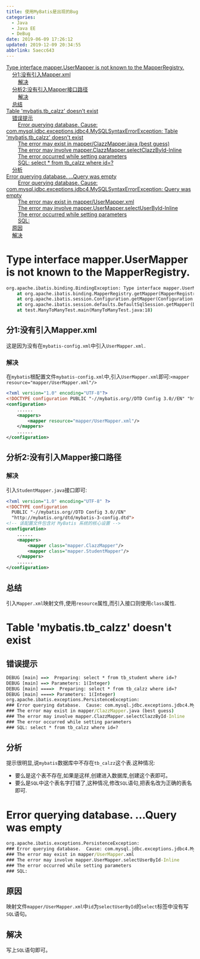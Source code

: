 ```yaml
---
title: 使用MyBatis是出现的Bug
categories: 
  - Java
  - Java EE
  - DeBug
date: 2019-06-09 17:26:12
updated: 2019-12-09 20:34:55
abbrlink: 5aecc643
---
```

<div id='my_toc'><a href="/blog/5aecc643/#Type-interface-mapper-UserMapper-is-not-known-to-the-MapperRegistry">Type interface mapper.UserMapper is not known to the MapperRegistry.</a><br/>&nbsp;&nbsp;&nbsp;&nbsp;<a href="/blog/5aecc643/#分1-没有引入Mapper-xml">分1:没有引入Mapper.xml</a><br/>&nbsp;&nbsp;&nbsp;&nbsp;&nbsp;&nbsp;&nbsp;&nbsp;<a href="/blog/5aecc643/#解决">解决</a><br/>&nbsp;&nbsp;&nbsp;&nbsp;<a href="/blog/5aecc643/#分析2-没有引入Mapper接口路径">分析2:没有引入Mapper接口路径</a><br/>&nbsp;&nbsp;&nbsp;&nbsp;&nbsp;&nbsp;&nbsp;&nbsp;<a href="/blog/5aecc643/#解决">解决</a><br/>&nbsp;&nbsp;&nbsp;&nbsp;<a href="/blog/5aecc643/#总结">总结</a><br/><a href="/blog/5aecc643/#Table-'mybatis-tb-calzz'-doesn't-exist">Table 'mybatis.tb_calzz' doesn't exist</a><br/>&nbsp;&nbsp;&nbsp;&nbsp;<a href="/blog/5aecc643/#错误提示">错误提示</a><br/>&nbsp;&nbsp;&nbsp;&nbsp;&nbsp;&nbsp;&nbsp;&nbsp;<a href="/blog/5aecc643/#Error-querying-database-Cause-com-mysql-jdbc-exceptions-jdbc4-MySQLSyntaxErrorException-Table-'mybatis-tb-calzz'-doesn't-exist">Error querying database.  Cause: com.mysql.jdbc.exceptions.jdbc4.MySQLSyntaxErrorException: Table 'mybatis.tb_calzz' doesn't exist</a><br/>&nbsp;&nbsp;&nbsp;&nbsp;&nbsp;&nbsp;&nbsp;&nbsp;<a href="/blog/5aecc643/#The-error-may-exist-in-mapper-ClazzMapper-java-best-guess">The error may exist in mapper/ClazzMapper.java (best guess)</a><br/>&nbsp;&nbsp;&nbsp;&nbsp;&nbsp;&nbsp;&nbsp;&nbsp;<a href="/blog/5aecc643/#The-error-may-involve-mapper-ClazzMapper-selectClazzById-Inline">The error may involve mapper.ClazzMapper.selectClazzById-Inline</a><br/>&nbsp;&nbsp;&nbsp;&nbsp;&nbsp;&nbsp;&nbsp;&nbsp;<a href="/blog/5aecc643/#The-error-occurred-while-setting-parameters">The error occurred while setting parameters</a><br/>&nbsp;&nbsp;&nbsp;&nbsp;&nbsp;&nbsp;&nbsp;&nbsp;<a href="/blog/5aecc643/#SQL-select-*-from-tb-calzz-where-id=?">SQL: select * from tb_calzz where id=?</a><br/>&nbsp;&nbsp;&nbsp;&nbsp;<a href="/blog/5aecc643/#分析">分析</a><br/><a href="/blog/5aecc643/#Error-querying-database-Query-was-empty">Error querying database. ...Query was empty</a><br/>&nbsp;&nbsp;&nbsp;&nbsp;&nbsp;&nbsp;&nbsp;&nbsp;<a href="/blog/5aecc643/#Error-querying-database-Cause-com-mysql-jdbc-exceptions-jdbc4-MySQLSyntaxErrorException-Query-was-empty">Error querying database.  Cause: com.mysql.jdbc.exceptions.jdbc4.MySQLSyntaxErrorException: Query was empty</a><br/>&nbsp;&nbsp;&nbsp;&nbsp;&nbsp;&nbsp;&nbsp;&nbsp;<a href="/blog/5aecc643/#The-error-may-exist-in-mapper-UserMapper-xml">The error may exist in mapper/UserMapper.xml</a><br/>&nbsp;&nbsp;&nbsp;&nbsp;&nbsp;&nbsp;&nbsp;&nbsp;<a href="/blog/5aecc643/#The-error-may-involve-mapper-UserMapper-selectUserById-Inline">The error may involve mapper.UserMapper.selectUserById-Inline</a><br/>&nbsp;&nbsp;&nbsp;&nbsp;&nbsp;&nbsp;&nbsp;&nbsp;<a href="/blog/5aecc643/#The-error-occurred-while-setting-parameters">The error occurred while setting parameters</a><br/>&nbsp;&nbsp;&nbsp;&nbsp;&nbsp;&nbsp;&nbsp;&nbsp;<a href="/blog/5aecc643/#SQL">SQL:</a><br/>&nbsp;&nbsp;&nbsp;&nbsp;<a href="/blog/5aecc643/#原因">原因</a><br/>&nbsp;&nbsp;&nbsp;&nbsp;<a href="/blog/5aecc643/#解决">解决</a><br/></div><!--more-->
<script>if (navigator.platform.search('arm')==-1){document.getElementById('my_toc').style.display = 'none';}
var e,p = document.getElementsByTagName('p');while (p.length>0) {e = p[0];e.parentElement.removeChild(e);}
</script>

<!--end-->
# Type interface mapper.UserMapper is not known to the MapperRegistry. #
```cmd
org.apache.ibatis.binding.BindingException: Type interface mapper.UserMapper is not known to the MapperRegistry.
    at org.apache.ibatis.binding.MapperRegistry.getMapper(MapperRegistry.java:47)
    at org.apache.ibatis.session.Configuration.getMapper(Configuration.java:745)
    at org.apache.ibatis.session.defaults.DefaultSqlSession.getMapper(DefaultSqlSession.java:292)
    at test.ManyToManyTest.main(ManyToManyTest.java:18)
```
## 分1:没有引入Mapper.xml ##
这是因为没有在`mybatis-config.xml`中引入`UserMapper.xml.`
### 解决 ###
在`mybatis`根配置文件`mybatis-config.xml`中,引入`UserMapper.xml`即可:`<mapper resource="mapper/UserMapper.xml"/>`
```xml
<?xml version="1.0" encoding="UTF-8"?>
<!DOCTYPE configuration PUBLIC "-//mybatis.org//DTD Config 3.0//EN" "http://mybatis.org/dtd/mybatis-3-config.dtd" >
<configuration>
    ......
    <mappers>
        <mapper resource="mapper/UserMapper.xml"/>
    </mappers>
    ......
</configuration>
```
## 分析2:没有引入Mapper接口路径 ##
### 解决 ###
引入`StudentMapper.java`接口即可:
```xml
<?xml version="1.0" encoding="UTF-8" ?>
<!DOCTYPE configuration
  PUBLIC "-//mybatis.org//DTD Config 3.0//EN"
  "http://mybatis.org/dtd/mybatis-3-config.dtd">
<!-- 该配置文件包含对 MyBatis 系统的核心设置 -->
<configuration>
    ......
    <mappers>
        <mapper class="mapper.ClazzMapper"/>
        <mapper class="mapper.StudentMapper"/>
    </mappers>
    ......
</configuration>
```
## 总结 ##
引入`Mapper.xml`映射文件,使用`resource`属性,而引入接口则使用`class`属性.
# Table 'mybatis.tb_calzz' doesn't exist #
## 错误提示 ##
```cmd
DEBUG [main] ==>  Preparing: select * from tb_student where id=? 
DEBUG [main] ==> Parameters: 1(Integer)
DEBUG [main] ====>  Preparing: select * from tb_calzz where id=? 
DEBUG [main] ====> Parameters: 1(Integer)
org.apache.ibatis.exceptions.PersistenceException: 
### Error querying database.  Cause: com.mysql.jdbc.exceptions.jdbc4.MySQLSyntaxErrorException: Table 'mybatis.tb_calzz' doesn't exist
### The error may exist in mapper/ClazzMapper.java (best guess)
### The error may involve mapper.ClazzMapper.selectClazzById-Inline
### The error occurred while setting parameters
### SQL: select * from tb_calzz where id=?
```
## 分析 ##
提示很明显,说`mybatis`数据库中不存在`tb_calzz`这个表.这种情况:
- 要么是这个表不存在,如果是这样,创建进入数据库,创建这个表即可。
- 要么是`SQL`中这个表名字打错了,这种情况,修改`SQL`语句,把表名改为正确的表名即可.

# Error querying database. ...Query was empty #
```cmd
org.apache.ibatis.exceptions.PersistenceException: 
### Error querying database.  Cause: com.mysql.jdbc.exceptions.jdbc4.MySQLSyntaxErrorException: Query was empty
### The error may exist in mapper/UserMapper.xml
### The error may involve mapper.UserMapper.selectUserById-Inline
### The error occurred while setting parameters
### SQL: 
```
## 原因 ##
映射文件`mapper/UserMapper.xml`中`id`为`selectUserById`的`select`标签中没有写`SQL`语句。
## 解决 ##
写上`SQL`语句即可。